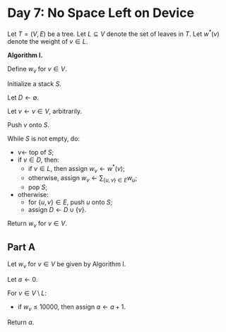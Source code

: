 <!-- day07.md -->
<!-- Licensed under the MIT license. -->

# Day 7: No Space Left on Device

Let $T=(V,E)$ be a tree. Let $L\subseteq V$ denote the set of leaves in $T$.
Let $w^*(v)$ denote the weight of $v\in L$.

**Algorithm I.**

Define $w_v$ for $v\in V$.

Initialize a stack $S$.

Let $D\leftarrow\emptyset$.

Let $v\leftarrow v\in V$, arbitrarily.

Push $v$ onto $S$.

While $S$ is not empty, do:

* $v\leftarrow$ top of $S$;
* if $v\in D$, then:
  * if $v\in L$, then assign $w_v\leftarrow w^*(v)$;
  * otherwise, assign $w_v\leftarrow\sum_{\lbrace u,v\rbrace\in E}w_u$;
  * pop $S$;
* otherwise:
  * for $\lbrace u,v\rbrace\in E$, push $u$ onto $S$;
  * assign $D\leftarrow D\cup\lbrace v\rbrace$.

Return $w_v$ for $v\in V$.

## Part A

Let $w_v$ for $v\in V$ be given by Algorithm I.

Let $a\leftarrow 0$.

For $v\in V\setminus L$:

* if $w_v\leq 10000$, then assign $a\leftarrow a+1$.

Return $a$.
